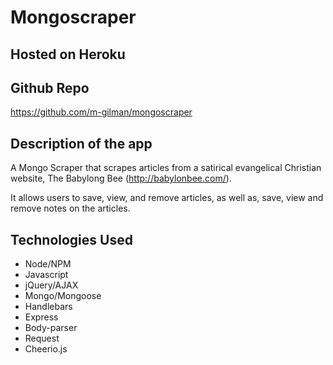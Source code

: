 # Mongoscraper

## Hosted on Heroku

## Github Repo
https://github.com/m-gilman/mongoscraper

## Description of the app
A Mongo Scraper that scrapes articles from a  satirical evangelical Christian website, The Babylong Bee (http://babylonbee.com/). 

It allows users to save, view, and remove articles, as well as, save, view and remove notes on the articles. 

## Technologies Used
* Node/NPM
* Javascript
* jQuery/AJAX
* Mongo/Mongoose
* Handlebars
* Express
* Body-parser
* Request
* Cheerio.js